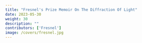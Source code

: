 ```yaml
---
title: "Fresnel's Prize Memoir On The Diffraction Of Light"
date: 2023-05-30
weight: 30
description: ""
contributors: ['Fresnel']
image: /covers/fresnel.jpg
---
```


